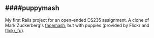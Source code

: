 ####puppymash
----
My first Rails project for an open-ended CS235 assignment. A clone of Mark Zuckerberg's [facemash](http://vimeo.com/24543171), but with puppies (provided by Flickr and [flickr_fu](https://github.com/commonthread/flickr_fu)). 